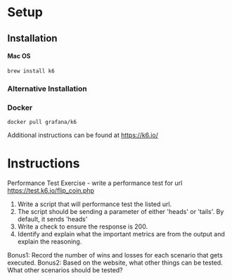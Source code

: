 # Setup
## Installation

#### Mac OS
```
brew install k6
```
### Alternative Installation
### Docker
```
docker pull grafana/k6
```
Additional instructions can be found at https://k6.io/

# Instructions
Performance Test Exercise - write a performance test for url https://test.k6.io/flip_coin.php 
1. Write a script that will performance test the listed url.  
2. The script should be sending a parameter of either 'heads' or 'tails'. By default, it sends 'heads'
3. Write a check to ensure the response is 200.
4. Identify and explain what the important metrics are from the output and explain the reasoning.

Bonus1: Record the number of wins and losses for each scenario that gets executed.
Bonus2: Based on the website, what other things can be tested. What other scenarios should be tested? 
